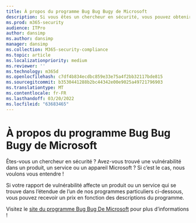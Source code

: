 ```yaml
---
title: À propos du programme Bug Bug Bugy de Microsoft
description: Si vous êtes un chercheur en sécurité, vous pouvez obtenir une récompense pour signaler une vulnérabilité dans un produit, un service ou un appareil Microsoft.
ms.prod: m365-security
audience: ITPro
author: dansimp
ms.author: dansimp
manager: dansimp
ms.collection: M365-security-compliance
ms.topic: article
ms.localizationpriority: medium
ms.reviewer: ''
ms.technology: m365d
ms.openlocfilehash: c7df4b834ecdbc859e33e75a4f2bb32117bde815
ms.sourcegitcommit: b3530441288b2bc44342e00e9025a49721796903
ms.translationtype: MT
ms.contentlocale: fr-FR
ms.lasthandoff: 03/20/2022
ms.locfileid: "63683465"
---
```

# <a name="about-the-microsoft-bug-bounty-program"></a>À propos du programme Bug Bug Bugy de Microsoft

Êtes-vous un chercheur en sécurité ? Avez-vous trouvé une vulnérabilité dans un produit, un service ou un appareil Microsoft ? Si c’est le cas, nous voulons vous entendre !

Si votre rapport de vulnérabilité affecte un produit ou un service qui se trouve dans l’étendue de l’un de nos programmes particuliers ci-dessous, vous pouvez recevoir un prix en fonction des descriptions du programme.

Visitez le [site du programme Bug Bug De Microsoft](https://www.microsoft.com/en-us/msrc/bounty?rtc=1) pour plus d’informations !